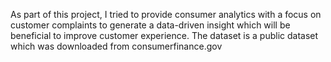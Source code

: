 As part of this project, I tried to provide consumer analytics with a focus on customer complaints to generate a data-driven insight which will be beneficial to improve customer experience.
The dataset is a public dataset which was downloaded from consumerfinance.gov

